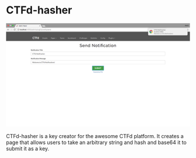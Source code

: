# CTFd-hasher

![](https://github.com/CTFd/CTFd-Notify/blob/master/screenshot.png?raw=true)

CTFd-hasher is a key creator for the awesome CTFd platform. It creates a page that allows users to take an arbitrary string and hash and base64 it to submit it as a key.
